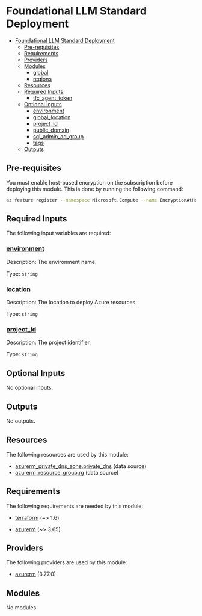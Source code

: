 # Foundational LLM Standard Deployment

- [Foundational LLM Standard Deployment](#foundational-llm-standard-deployment)
  - [Pre-requisites](#pre-requisites)
  - [Requirements](#requirements)
  - [Providers](#providers)
  - [Modules](#modules)
    - [ global](#-global)
    - [ regions](#-regions)
  - [Resources](#resources)
  - [Required Inputs](#required-inputs)
    - [ tfc\_agent\_token](#-tfc_agent_token)
  - [Optional Inputs](#optional-inputs)
    - [ environment](#-environment)
    - [ global\_location](#-global_location)
    - [ project\_id](#-project_id)
    - [ public\_domain](#-public_domain)
    - [ sql\_admin\_ad\_group](#-sql_admin_ad_group)
    - [ tags](#-tags)
  - [Outputs](#outputs)

## Pre-requisites

You must enable host-based encryption on the subscription before deploying this module.  This is done by running the following command:

```bash
az feature register --namespace Microsoft.Compute --name EncryptionAtHost
```

<!-- BEGIN_TF_DOCS -->


## Required Inputs

The following input variables are required:

### <a name="input_environment"></a> [environment](#input\_environment)

Description: The environment name.

Type: `string`

### <a name="input_location"></a> [location](#input\_location)

Description: The location to deploy Azure resources.

Type: `string`

### <a name="input_project_id"></a> [project\_id](#input\_project\_id)

Description: The project identifier.

Type: `string`

## Optional Inputs

No optional inputs.

## Outputs

No outputs.

## Resources

The following resources are used by this module:

- [azurerm_private_dns_zone.private_dns](https://registry.terraform.io/providers/hashicorp/azurerm/latest/docs/data-sources/private_dns_zone) (data source)
- [azurerm_resource_group.rg](https://registry.terraform.io/providers/hashicorp/azurerm/latest/docs/data-sources/resource_group) (data source)

## Requirements

The following requirements are needed by this module:

- <a name="requirement_terraform"></a> [terraform](#requirement\_terraform) (~> 1.6)

- <a name="requirement_azurerm"></a> [azurerm](#requirement\_azurerm) (~> 3.65)

## Providers

The following providers are used by this module:

- <a name="provider_azurerm"></a> [azurerm](#provider\_azurerm) (3.77.0)

## Modules

No modules.
<!-- END_TF_DOCS -->